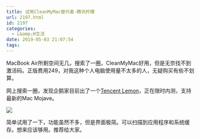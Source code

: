 ```yaml
---
title: 试用CleanMyMac替代者-腾讯柠檬
url: 2197.html
id: 2197
categories:
  - L&amp;H生活
date: 2019-05-03 21:07:54
tags:
---
```


MacBook Air所剩空间无几，搜索了一圈，CleanMyMac好用，但是无奈找不到激活码。正版费用249，对我这种个人电脑使用量不太多的人，无疑购买有些不划算。

网上搜索一圈，发现企鹅家目前出了一个[Tencent Lemon](https://mac.gj.qq.com/)，正在限时内测，支持最新的Mac Mojave。

![](http://pic.l2h.site/Tencent-Lemon.png)

简单试用了一下，功能虽然不多，但是界面极简。可以扫描到应用程序和系统缓存。想来应该够用。推荐给大家。